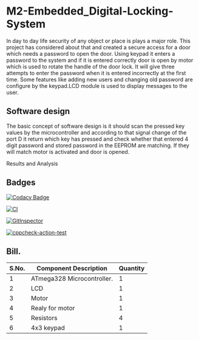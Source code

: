# M2-Embedded_Digital-Locking-System

In day to day life security of any object or place is plays a major role. This project has considered about that and created a secure access for a door which needs a password to open the door.  Using keypad it enters a password to the system and if it is entered correctly door is open by motor which is used to rotate the handle of the door lock. It will give three attempts to enter the password when it is entered incorrectly at the first time. Some features like adding new users and changing old password are configure by the keypad.LCD module is used to display messages to the user.

## Software design

The basic concept of software design is it should scan the pressed key values by the microcontroller and according to that signal change of the port D it return which key has pressed and check whether that entered 4 digit password and stored password in the EEPROM are matching. If they will match motor is activated and door is opened.

Results and Analysis

## Badges
[![Codacy Badge](https://app.codacy.com/project/badge/Grade/41b01c1a1fca45058306bbabdf0bf06c)](https://www.codacy.com/gh/viveky22/M2-Embedded_Digital-Locking-System/dashboard?utm_source=github.com&amp;utm_medium=referral&amp;utm_content=viveky22/M2-Embedded_Digital-Locking-System&amp;utm_campaign=Badge_Grade)

[![CI](https://github.com/viveky22/M2-Embedded_Digital-Locking-System/actions/workflows/main.yml/badge.svg)](https://github.com/viveky22/M2-Embedded_Digital-Locking-System/actions/workflows/main.yml)

[![GitInspector](https://github.com/viveky22/M2-Embedded_Digital-Locking-System/actions/workflows/git%20inspector.yml/badge.svg)](https://github.com/viveky22/M2-Embedded_Digital-Locking-System/actions/workflows/git%20inspector.yml)

[![cppcheck-action-test](https://github.com/viveky22/M2-Embedded_Digital-Locking-System/actions/workflows/cppcheck.yml/badge.svg)](https://github.com/viveky22/M2-Embedded_Digital-Locking-System/actions/workflows/cppcheck.yml)

## Bill.

| S.No. | Component Description | Quantity |
| ------ | --------- | ------ |
|1| ATmega328 Microcontroller.| 1 |
|2| LCD |1|
|3| Motor  | 1 |
|4| Realy for motor | 1 
|5| Resistors | 4 |
|6| 4x3 keypad| 1|
